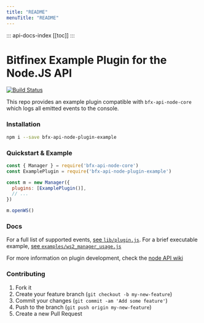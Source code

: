 ```yaml
---
title: "README"
menuTitle: "README"
---
```

::: api-docs-index
[[toc]]
:::
# Bitfinex Example Plugin for the Node.JS API

[![Build Status](https://travis-ci.org/bitfinexcom/bfx-api-node-plugin-example.svg?branch=master)](https://travis-ci.org/bitfinexcom/bfx-api-node-plugin-example)

This repo provides an example plugin compatible with `bfx-api-node-core` which logs all emitted events to the console. 

### Installation

```bash
npm i --save bfx-api-node-plugin-example
```

### Quickstart & Example
```js
const { Manager } = require('bfx-api-node-core')
const ExamplePlugin = require('bfx-api-node-plugin-example')

const m = new Manager({
  plugins: [ExamplePlugin()],
  // ...
})

m.openWS()
```

### Docs

For a full list of supported events, [see `lib/plugin.js`](/lib/plugin.js).
For a brief executable example, [see `examples/ws2_manager_usage.js`](/examples/ws2_manager_usage.js)

For more information on plugin development, check the [node API wiki](https://github.com/bitfinexcom/bitfinex-api-node/wiki)

### Contributing

1. Fork it
2. Create your feature branch (`git checkout -b my-new-feature`)
3. Commit your changes (`git commit -am 'Add some feature'`)
4. Push to the branch (`git push origin my-new-feature`)
5. Create a new Pull Request
